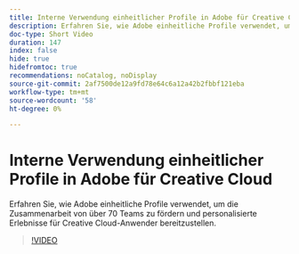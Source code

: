 ```yaml
---
title: Interne Verwendung einheitlicher Profile in Adobe für Creative Cloud
description: Erfahren Sie, wie Adobe einheitliche Profile verwendet, um die Zusammenarbeit von über 70 Teams zu fördern und personalisierte Erlebnisse für Creative Cloud-Anwender bereitzustellen.
doc-type: Short Video
duration: 147
index: false
hide: true
hidefromtoc: true
recommendations: noCatalog, noDisplay
source-git-commit: 2af7500de12a9fd78e64c6a12a42b2fbbf121eba
workflow-type: tm+mt
source-wordcount: '58'
ht-degree: 0%

---
```



# Interne Verwendung einheitlicher Profile in Adobe für Creative Cloud

Erfahren Sie, wie Adobe einheitliche Profile verwendet, um die Zusammenarbeit von über 70 Teams zu fördern und personalisierte Erlebnisse für Creative Cloud-Anwender bereitzustellen.

<!-- 62_S655_3442541_146_adobes-internal-use-of-unified-profiles-for-creative-cloud -->
>[!VIDEO](https://video.tv.adobe.com/v/3458283/?learn=on&enablevpops=true)
